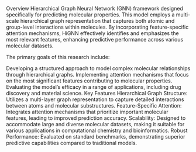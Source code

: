 Overview
Hierarchical Graph Neural Network (GNN) framework designed specifically for predicting molecular properties. This model employs a multi-scale hierarchical graph representation that captures both atomic and group-level interactions within molecules. By incorporating feature-specific attention mechanisms, HiGNN effectively identifies and emphasizes the most relevant features, enhancing predictive performance across various molecular datasets.

The primary goals of this research include:

Developing a structured approach to model complex molecular relationships through hierarchical graphs.
Implementing attention mechanisms that focus on the most significant features contributing to molecular properties.
Evaluating the model’s efficacy in a range of applications, including drug discovery and material science.
Key Features
Hierarchical Graph Structure: Utilizes a multi-layer graph representation to capture detailed interactions between atoms and molecular substructures.
Feature-Specific Attention: Integrates attention mechanisms that prioritize important molecular features, leading to improved prediction accuracy.
Scalability: Designed to accommodate large and diverse molecular datasets, making it suitable for various applications in computational chemistry and bioinformatics.
Robust Performance: Evaluated on standard benchmarks, demonstrating superior predictive capabilities compared to traditional models.
